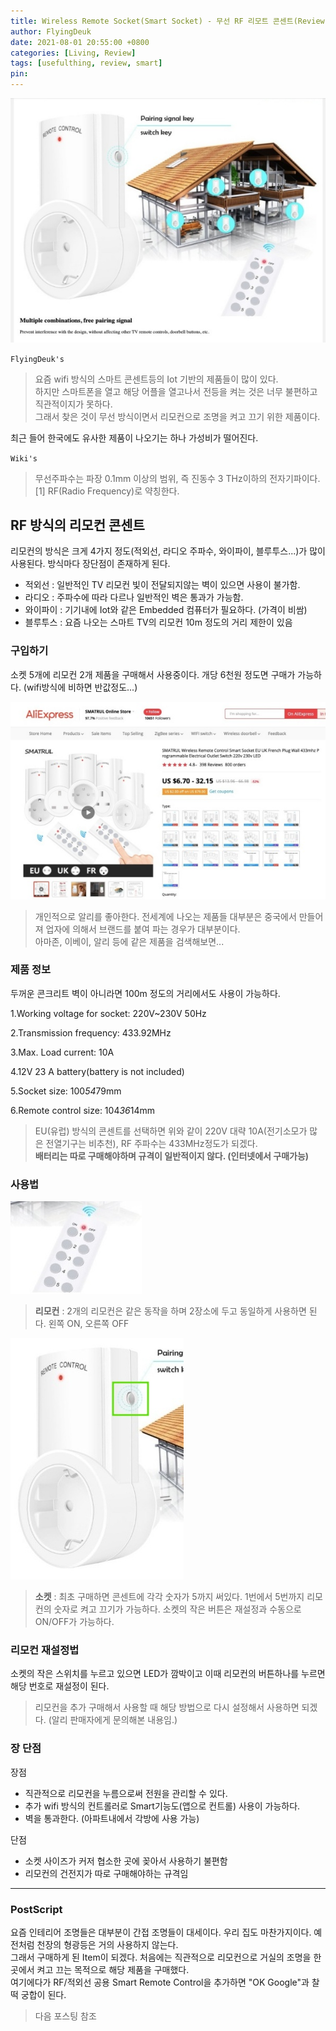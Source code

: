 ```yaml
---
title: Wireless Remote Socket(Smart Socket) - 무선 RF 리모트 콘센트(Review)
author: FlyingDeuk
date: 2021-08-01 20:55:00 +0800
categories: [Living, Review]
tags: [usefulthing, review, smart]
pin:
---
```


![remote](/img/living/review/remote1.jpg)

`FlyingDeuk's`
> 요즘 wifi 방식의 스마트 콘센트등의 Iot 기반의 제품들이 많이 있다. <br>
하지만 스마트폰을 열고 해당 어플을 열고나서 전등을 켜는 것은 너무 불편하고 직관적이지가 못하다. <br>
그래서 찾은 것이 무선 방식이면서 리모컨으로 조명을 켜고 끄기 위한 제품이다.

최근 들어 한국에도 유사한 제품이 나오기는 하나 가성비가 떨어진다.

`Wiki's`
> 무선주파수는 파장 0.1mm 이상의 범위, 즉 진동수 3 THz이하의 전자기파이다.[1] RF(Radio Frequency)로 약칭한다.

## RF 방식의 리모컨 콘센트
리모컨의 방식은 크게 4가지 정도(적외선, 라디오 주파수, 와이파이, 블루투스...)가 많이 사용된다. 방식마다 장단점이 존재하게 된다.
- 적외선 : 일반적인 TV 리모컨 빛이 전달되지않는 벽이 있으면 사용이 불가함.
- 라디오 : 주파수에 따라 다르나 일반적인 벽은 통과가 가능함.
- 와이파이 : 기기내에 Iot와 같은 Embedded 컴퓨터가 필요하다. (가격이 비쌈)
- 블루투스 : 요즘 나오는 스마트 TV의 리모컨 10m 정도의 거리 제한이 있음

### 구입하기
소켓 5개에 리모컨 2개 제품을 구매해서 사용중이다. 개당 6천원 정도면 구매가 가능하다. (wifi방식에 비하면 반값정도...)

![remote](/img/living/review/remote.jpg)
>개인적으로 알리를 좋아한다. 전세계에 나오는 제품들 대부분은 중국에서 만들어져 업자에 의해서 브랜드를 붙여 파는 경우가 대부분이다. <br>
아마존, 이베이, 알리 등에 같은 제품을 검색해보면...

### 제품 정보
두꺼운 콘크리트 벽이 아니라면 100m 정도의 거리에서도 사용이 가능하다.

1.Working voltage for socket: 220V~230V 50Hz

2.Transmission frequency: 433.92MHz

3.Max. Load current: 10A

4.12V 23 A battery(battery is not included)

5.Socket size: 100*54*79mm

6.Remote control size: 104*36*14mm

> EU(유럽) 방식의 콘센트를 선택하면 위와 같이 220V 대략 10A(전기소모가 많은 전열기구는 비추천), RF 주파수는 433MHz정도가 되겠다.<br>
**배터리는 따로 구매해야하며 규격이 일반적이지 않다. (인터넷에서 구매가능)**

### 사용법
![remote](/img/living/review/remote3.jpg)

>**리모컨** : 2개의 리모컨은 같은 동작을 하며 2장소에 두고 동일하게 사용하면 된다. 왼쪽 ON, 오른쪽 OFF


![remote](/img/living/review/remote2.jpg)

>**소켓** : 최초 구매하면 콘센트에 각각 숫자가 5까지 써있다. 1번에서 5번까지 리모컨의 숫자로 켜고 끄기가 가능하다. 소켓의 작은 버튼은 재설정과 수동으로 ON/OFF가 가능하다.

### 리모컨 재설정법
소켓의 작은 스위치를 누르고 있으면 LED가 깜박이고 이때 리모컨의 버튼하나를 누르면 해당 번호로 재설정이 된다.
>리모컨을 추가 구매해서 사용할 때 해당 방법으로 다시 설정해서 사용하면 되겠다. (알리 판매자에게 문의해본 내용임.)

### 장 단점
장점
- 직관적으로 리모컨을 누름으로써 전원을 관리할 수 있다.
- 추가 wifi 방식의 컨트롤러로 Smart기능도(앱으로 컨트롤) 사용이 가능하다.
- 벽을 통과한다. (아파트내에서 각방에 사용 가능)

단점
- 소켓 사이즈가 커저 협소한 곳에 꽂아서 사용하기 불편함
- 리모컨의 건전지가 따로 구매해야하는 규격임

-------


### PostScript
요즘 인테리어 조명들은 대부분이 간접 조명들이 대세이다. 우리 집도 마찬가지이다. 예전처럼 천장의 형광등은 거의 사용하지 않는다. <br>
그래서 구매하게 된 Item이 되겠다.
처음에는 직관적으로 리모컨으로 거실의 조명을 한 곳에서 켜고 끄는 목적으로 해당 제품을 구매했다. <br>
여기에다가 RF/적외선 공용 Smart Remote Control을 추가하면 "OK Google"과 찰떡 궁합이 된다.
>다음 포스팅 참조
